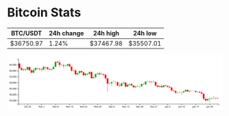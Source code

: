 # Bitcoin Stats

BTC/USDT|24h change|24h high|24h low|
|---|---|---|---|
|$36750.97|1.24%|$37467.98|$35507.01|

<img src="./chart.svg">
